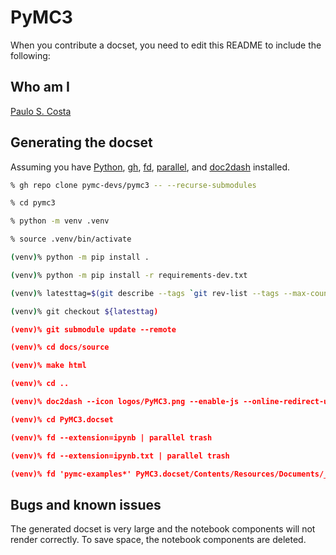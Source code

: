 # PyMC3

When you contribute a docset, you need to edit this README to include the following:

## Who am I

[Paulo S. Costa](https://github.com/paw-lu)

## Generating the docset

Assuming you have [Python](https://www.python.org/),
[gh](https://github.com/cli/cli),
[fd](https://github.com/sharkdp/fd),
[parallel](https://www.gnu.org/software/parallel/),
and [doc2dash](https://github.com/hynek/doc2dash) installed.

```sh
% gh repo clone pymc-devs/pymc3 -- --recurse-submodules

% cd pymc3

% python -m venv .venv

% source .venv/bin/activate

(venv)% python -m pip install .

(venv)% python -m pip install -r requirements-dev.txt

(venv)% latesttag=$(git describe --tags `git rev-list --tags --max-count=1`)

(venv)% git checkout ${latesttag)

(venv)% git submodule update --remote

(venv)% cd docs/source

(venv)% make html

(venv)% cd ..

(venv)% doc2dash --icon logos/PyMC3.png --enable-js --online-redirect-url='https://docs.pymc.io/' --name='PyMC3' --index-page source/_build/html/index.html source/_build/html

(venv)% cd PyMC3.docset

(venv)% fd --extension=ipynb | parallel trash

(venv)% fd --extension=ipynb.txt | parallel trash

(venv)% fd 'pymc-examples*' PyMC3.docset/Contents/Resources/Documents/_images | parallel trash
```

## Bugs and known issues

The generated docset is very large
and the notebook components will not render correctly.
To save space, the notebook components are deleted.

